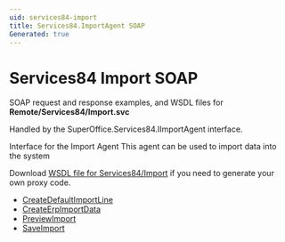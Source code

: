 ```yaml
---
uid: services84-import
title: Services84.ImportAgent SOAP
Generated: true
---
```


# Services84 Import SOAP

SOAP request and response examples, and WSDL files for **Remote/Services84/Import.svc**

Handled by the <see cref="T:SuperOffice.Services84.IImportAgent">SuperOffice.Services84.IImportAgent</see> interface.

Interface for the Import Agent
This agent can be used to import data into the system

Download [WSDL file for Services84/Import](../Services84-Import.md) if you need to generate your own proxy code.

* [CreateDefaultImportLine](CreateDefaultImportLine.md)
* [CreateErpImportData](CreateErpImportData.md)
* [PreviewImport](PreviewImport.md)
* [SaveImport](SaveImport.md)
